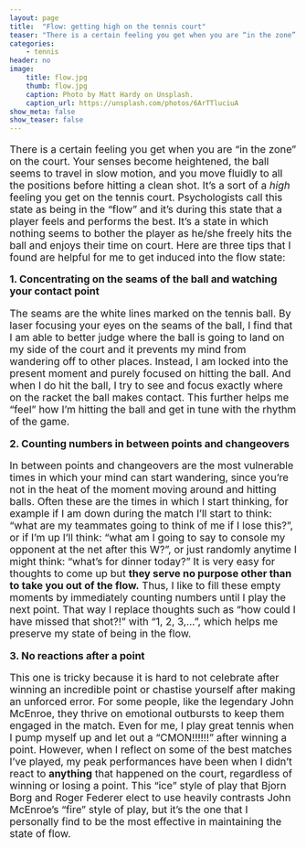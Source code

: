 ```yaml
---
layout: page
title:  "Flow: getting high on the tennis court"
teaser: "There is a certain feeling you get when you are “in the zone” on the court. Your senses become heightened..."
categories:
    - tennis
header: no
image:
    title: flow.jpg
    thumb: flow.jpg
    caption: Photo by Matt Hardy on Unsplash.
    caption_url: https://unsplash.com/photos/6ArTTluciuA
show_meta: false
show_teaser: false
---
```


<p style="font-size: 1.1rem;">There is a certain feeling you get when you are “in the zone” on the court. Your senses become heightened, the ball seems to travel in slow motion, and you move fluidly to all the positions before hitting a clean shot. It’s a sort of a <i>high</i> feeling you get on the tennis court. Psychologists call this state as being in the “flow” and it’s during this state that a player feels and performs the best. It’s a state in which nothing seems to bother the player as he/she freely hits the ball and enjoys their time on court. Here are three tips that I found are helpful for me to get induced into the flow state:</p>

<p style="font-size: 1.1rem;"> <b> 1. Concentrating on the seams of the ball and watching your contact point </b></p>

 <p style="font-size: 1.1rem;"> The seams are the white lines marked on the tennis ball. By laser focusing your eyes on the seams of the ball, I find that I am able to better judge where the ball is going to land on my side of the court and it prevents my mind from wandering off to other places. Instead, I am locked into the present moment and purely focused on hitting the ball. And when I do hit the ball, I try to see and focus exactly where on the racket the ball makes contact. This further helps me “feel” how I’m hitting the ball and get in tune with the rhythm of the game. </p>

<p style="font-size: 1.1rem;"> <b> 2. Counting numbers in between points and changeovers </b></p>

<p style="font-size: 1.1rem;"> In between points and changeovers are the most vulnerable times in which your mind can start wandering, since you’re not in the heat of the moment moving around and hitting balls. Often these are the times in which I start thinking, for example if I am down during the match I’ll start to think: “what are my teammates going to think of me if I lose this?”, or if I’m up I’ll think: “what am I going to say to console my opponent at the net after this W?”, or just randomly anytime I might think: “what’s for dinner today?” It is very easy for thoughts to come up but <b>they serve no purpose other than to take you out of the flow.</b> Thus, I like to fill these empty moments by immediately counting numbers until I play the next point. That way I replace thoughts such as “how could I have missed that shot?!” with “1, 2, 3,…”, which helps me preserve my state of being in the flow. </p>

<p style="font-size: 1.1rem;"> <b> 3.	No reactions after a point </b></p>

<p style="font-size: 1.1rem;"> This one is tricky because it is hard to not celebrate after winning an incredible point or chastise yourself after making an unforced error. For some people, like the legendary John McEnroe, they thrive on emotional outbursts to keep them engaged in the match. Even for me, I play great tennis when I pump myself up and let out a “CMON!!!!!!” after winning a point. However, when I reflect on some of the best matches I’ve played, my peak performances have been when I didn’t react to <b>anything</b> that happened on the court, regardless of winning or losing a point. This “ice” style of play that Bjorn Borg and Roger Federer elect to use heavily contrasts John McEnroe’s “fire” style of play, but it’s the one that I personally find to be the most effective in maintaining the state of flow. </p>
